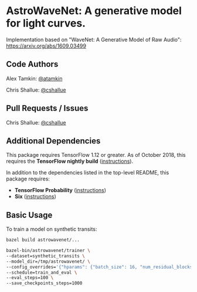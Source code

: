 # AstroWaveNet: A generative model for light curves.

Implementation based on "WaveNet: A Generative Model of Raw Audio":
https://arxiv.org/abs/1609.03499

## Code Authors

Alex Tamkin: [@atamkin](https://github.com/atamkin)

Chris Shallue: [@cshallue](https://github.com/cshallue)

## Pull Requests / Issues

Chris Shallue: [@cshallue](https://github.com/cshallue)

## Additional Dependencies

This package requires TensorFlow 1.12 or greater. As of October 2018, this
requires the **TensorFlow nightly build**
([instructions](https://www.tensorflow.org/install/pip)).

In addition to the dependencies listed in the top-level README, this package
requires:

* **TensorFlow Probability** ([instructions](https://www.tensorflow.org/probability/install))
* **Six** ([instructions](https://pypi.org/project/six/))

## Basic Usage

To train a model on synthetic transits:

```bash
bazel build astrowavenet/...
```

```bash
bazel-bin/astrowavenet/trainer \
--dataset=synthetic_transits \
--model_dir=/tmp/astrowavenet/ \
--config_overrides='{"hparams": {"batch_size": 16, "num_residual_blocks": 2}}' \
--schedule=train_and_eval \
--eval_steps=100 \
--save_checkpoints_steps=1000
```
